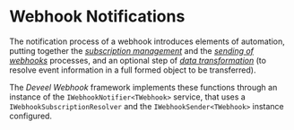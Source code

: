 # Webhook Notifications

The notification process of a webhook introduces elements of automation, putting together the _[subscription management](webhook_subscription_management.md)_ and the _[sending of webhooks](../sending-webhooks/README.md)_ processes, and an optional step of _[data transformation](custom_datafactory.md)_ (to resolve event information in a full formed object to be transferred).

The _Deveel Webhook_ framework implements these functions through an instance of the `IWebhookNotifier<TWebhook>` service, that uses a `IWebhookSubscriptionResolver` and the `IWebhookSender<TWebhook>` instance configured.
